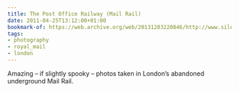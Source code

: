 ```yaml
---
title: The Post Office Railway (Mail Rail)
date: 2011-04-25T13:12:00+01:00
bookmark-of: https://web.archive.org/web/20131203220846/http://www.silentuk.com/?p=2792
tags:
- photography
- royal_mail
- london
---
```

Amazing – if slightly spooky – photos taken in London’s abandoned underground Mail Rail.
